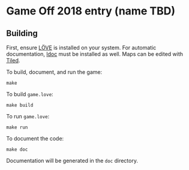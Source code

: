 # Game Off 2018 entry (name TBD)

## Building
First, ensure [LÖVE](https://love2d.org) is installed on your system. For automatic
documentation, [ldoc](https://stevedonovan.github.io/ldoc/manual/doc.md.html) must be installed as well.
Maps can be edited with [Tiled](https://www.mapeditor.org/index.html).

To build, document, and run the game:
```
make
```


To build `game.love`:
```
make build
```


To run `game.love`:
```
make run
```


To document the code:
```
make doc
```

Documentation will be generated in the `doc` directory.

